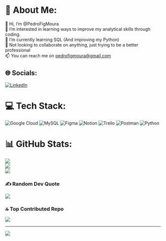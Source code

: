 # 💫 About Me:
👋 Hi, I’m @PedroFigMoura<br>👀 I’m interested in learning ways to improve my analytical skills through coding.<br>🌱 I’m currently learning SQL (And improving my Python)<br>💞️ Not looking to collaborate on anything, just trying to be a better professional<br>📫 You can reach me on pedrofigmoura@gmail.com


## 🌐 Socials:
[![LinkedIn](https://img.shields.io/badge/LinkedIn-%230077B5.svg?logo=linkedin&logoColor=white)](https://linkedin.com/in/pedro-figueiredo-de-moura) 

# 💻 Tech Stack:
![Google Cloud](https://img.shields.io/badge/Google%20Cloud-%234285F4.svg?style=flat&logo=google-cloud&logoColor=white) ![MySQL](https://img.shields.io/badge/mysql-%2300f.svg?style=flat&logo=mysql&logoColor=white) 	![Figma](https://img.shields.io/badge/figma-%23F24E1E.svg?style=flat&logo=figma&logoColor=white) ![Notion](https://img.shields.io/badge/Notion-%23000000.svg?style=flat&logo=notion&logoColor=white) ![Trello](https://img.shields.io/badge/Trello-%23026AA7.svg?style=flat&logo=Trello&logoColor=white) ![Postman](https://img.shields.io/badge/Postman-FF6C37?style=flat&logo=postman&logoColor=white) ![Python](https://img.shields.io/badge/python-3670A0?style=flat&logo=python&logoColor=ffdd54)
# 📊 GitHub Stats:
![](https://github-readme-stats.vercel.app/api?username=PedroFigMoura&theme=radical&hide_border=true&include_all_commits=true&count_private=true)<br/>
![](https://github-readme-streak-stats.herokuapp.com/?user=PedroFigMoura&theme=radical&hide_border=true)<br/>
![](https://github-readme-stats.vercel.app/api/top-langs/?username=PedroFigMoura&theme=radical&hide_border=true&include_all_commits=true&count_private=true&layout=compact)

### ✍️ Random Dev Quote
![](https://quotes-github-readme.vercel.app/api?type=vetical&theme=radical)

### 🔝 Top Contributed Repo
![](https://github-contributor-stats.vercel.app/api?username=PedroFigMoura&limit=5&theme=radical&combine_all_yearly_contributions=true)

---
[![](https://visitcount.itsvg.in/api?id=PedroFigMoura&icon=0&color=5)](https://visitcount.itsvg.in)

<!-- Proudly created with GPRM ( https://gprm.itsvg.in ) -->
